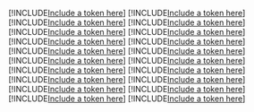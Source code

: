 [!INCLUDE[Include a token here](refs1540170698876/r1.md)]
[!INCLUDE[Include a token here](refs1540170698876/r2.md)]
[!INCLUDE[Include a token here](refs1540170698876/r3.md)]
[!INCLUDE[Include a token here](refs1540170698876/r4.md)]
[!INCLUDE[Include a token here](refs1540170698876/r5.md)]
[!INCLUDE[Include a token here](refs1540170698876/r6.md)]
[!INCLUDE[Include a token here](refs1540170698876/r7.md)]
[!INCLUDE[Include a token here](refs1540170698876/r8.md)]
[!INCLUDE[Include a token here](refs1540170698876/r9.md)]
[!INCLUDE[Include a token here](refs1540170698876/r10.md)]
[!INCLUDE[Include a token here](refs1540170698876/r11.md)]
[!INCLUDE[Include a token here](refs1540170698876/r12.md)]
[!INCLUDE[Include a token here](refs1540170698876/r13.md)]
[!INCLUDE[Include a token here](refs1540170698876/r14.md)]
[!INCLUDE[Include a token here](refs1540170698876/r15.md)]
[!INCLUDE[Include a token here](refs1540170698876/r16.md)]
[!INCLUDE[Include a token here](refs1540170698876/r17.md)]
[!INCLUDE[Include a token here](refs1540170698876/r18.md)]
[!INCLUDE[Include a token here](refs1540170698876/r19.md)]
[!INCLUDE[Include a token here](refs1540170698876/r20.md)]